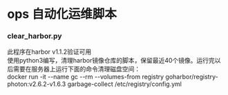# ops 自动化运维脚本

### **clear_harbor.py**
此程序在harbor v1.1.2验证可用  
使用python3编写，清理harbor镜像仓库的脚本，保留最近40个镜像。运行完以后需要在服务器上运行下面的命令清理磁盘空间：  
docker run -it --name gc --rm --volumes-from registry goharbor/registry-photon:v2.6.2-v1.6.3 garbage-collect /etc/registry/config.yml 
